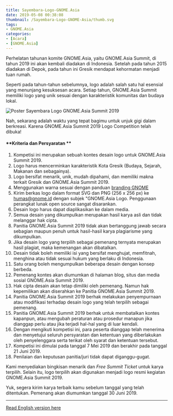 ```yaml
---
title: Sayembara-Logo-GNOME.Asia
date: 2019-05-08 00:38:08
thumbnail: /Sayembara-Logo-GNOME-Asia/thumb.svg
tags:
- GNOME.Asia
categories: 
- [Acara]
- [GNOME.Asia]
---
```


Perhelatan tahunan komite GNOME.Asia, yaitu GNOME.Asia Summit, di tahun 2019 ini akan kembali diadakan di Indonesia. Setelah pada tahun 2015 diadakan di Depok, pada tahun ini Gresik mendapat kehormatan menjadi tuan rumah. 

Seperti pada tahun-tahun sebelumnya, logo adalah salah satu hal esensial yang menunjang kesuksesan acara. Setiap tahun, GNOME.Asia Summit memiliki logo yang unik sesuai dengan karakteristik komunitas dan budaya lokal.<!--more-->

![Poster Sayembara Logo GNOME.Asia Summit 2019](https://gitlab.gnome.org/raniaamina/gnome.asia-summit-2019/raw/master/poster/sayembara-logoPrint.png?inline=false)

Nah, sekarang adalah waktu yang tepat bagimu untuk unjuk gigi dalam berkreasi. Karena GNOME.Asia Summit 2019 Logo Competition telah dibuka!


#### **Kriteria dan Persyaratan **
1. Kompetisi ini merupakan sebuah kontes desain logo untuk GNOME.Asia Summit 2019.
2. Logo harus mencerminkan karakteristik Kota Gresik (Budaya, Sejarah, Makanan dan sebagainya).
3. Logo bersifat menarik, unik, mudah dipahami, dan memiliki makna terkait Gresik dan GNOME.Asia Summit 2019.
4. Menggunakan warna sesuai dengan panduan [branding GNOME](https://s.id/gnome-branding)
5. Kirim berkas logo dalam format SVG dan PNG (256 x 256 px) ke humas@gnome.id dengan subjek "GNOME.Asia Logo. Penggunaan perangkat lunak open source sangat disarankan.
6. Desain logo harus dapat diaplikasikan ke dalam media.
7. Semua desain yang dikumpulkan merupakan hasil karya asli dan tidak melanggar hak cipta. 
8. Panitia GNOME.Asia Summit 2019 tidak akan bertanggung jawab secara sebagian maupun penuh untuk hasil-hasil karya plagiarisme yang dikumpulkan. 
9. Jika desain logo yang terpilih sebagai pemenang ternyata merupakan hasil plagiat, maka kemenangan akan dibatalkan. 
10. Desain tidak boleh memiliki isi yang bersifat menghujat, memfitnah, menghina atau tidak sesuai hukum yang berlaku di Indonesia.
11. Satu orang boleh mengumpulkan beberapa desain dengan konsep berbeda.
12. Pemenang kontes akan diumumkan di halaman blog, situs dan media sosial GNOME.Asia Summit 2019.
13. Hak cipta desain akan tetap dimiliki oleh pemenang. Namun hak kepemilikan akan diserahkan ke Panitia GNOME.Asia Summit 2019.
14. Panitia GNOME.Asia Summit 2019 berhak melakukan penyempurnaan atau modifikasi terhadap desain logo yang telah terpilih sebagai pemenang.
15. Panitia GNOME.Asia Summit 2019 berhak untuk membatalkan kontes kapanpun, atau mengubah peraturan atau prosedur manapun jika dianggap perlu atau jika terjadi hal-hal yang di luar kendali.
16. Dengan mengikuti kompetisi ini, para peserta dianggap telah menerima dan menyetujui seluruh persyaratan dan ketentuan yang diberlakukan oleh penyelenggara serta terikat oleh syarat dan ketentuan tersebut.
17. Kompetisi ini dimulai pada tanggal 7 Mei 2019 dan berakhir pada tanggal 21 Juni 2019.
18. Penilaian dan keputusan panitia/juri tidak dapat diganggu-gugat.

Kami menyediakan bingkisan menarik dan *Free Summit Ticket* untuk karya terpilih. Selain itu, logo terpilih akan digunakan menjadi logo resmi kegiatan GNOME.Asia Summit 2019.

Yuk, segera kirim karya terbaik kamu sebelum tanggal yang telah ditentukan. Pemenang akan diumumkan tanggal 30 Juni 2019.

***
[Read English version here](Gnome-Asia-Logo-Competition)

